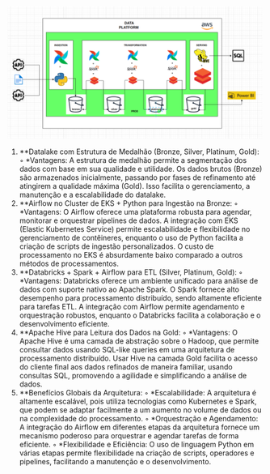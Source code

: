 ![img_2.png](img_2.png)



1. **Datalake com Estrutura de Medalhão (Bronze, Silver, Platinum, Gold):
    ◦ *Vantagens: A estrutura de medalhão permite a segmentação dos dados com base em sua qualidade e utilidade. Os dados brutos (Bronze) são armazenados inicialmente, passando por fases de refinamento até atingirem a qualidade máxima (Gold). Isso facilita o gerenciamento, a manutenção e a escalabilidade do datalake.
2. **Airflow no Cluster de EKS + Python para Ingestão na Bronze:
    ◦ *Vantagens: O Airflow oferece uma plataforma robusta para agendar, monitorar e orquestrar pipelines de dados. A integração com EKS (Elastic Kubernetes Service) permite escalabilidade e flexibilidade no gerenciamento de contêineres, enquanto o uso de Python facilita a criação de scripts de ingestão personalizados. O custo de processamento no EKS é absurdamente baixo comparado a outros métodos de processamentos. 
3. **Databricks + Spark + Airflow para ETL (Silver, Platinum, Gold):
    ◦ *Vantagens: Databricks oferece um ambiente unificado para análise de dados com suporte nativo ao Apache Spark. O Spark fornece alto desempenho para processamento distribuído, sendo altamente eficiente para tarefas ETL. A integração com Airflow permite agendamento e orquestração robustos, enquanto o Databricks facilita a colaboração e o desenvolvimento eficiente.
4. **Apache Hive para Leitura dos Dados na Gold:
    ◦ *Vantagens: O Apache Hive é uma camada de abstração sobre o Hadoop, que permite consultar dados usando SQL-like queries em uma arquitetura de processamento distribuído. Usar Hive na camada Gold facilita o acesso do cliente final aos dados refinados de maneira familiar, usando consultas SQL, promovendo a agilidade e simplificando a análise de dados.
5. **Benefícios Globais da Arquitetura:
    ◦ *Escalabilidade: A arquitetura é altamente escalável, pois utiliza tecnologias como Kubernetes e Spark, que podem se adaptar facilmente a um aumento no volume de dados ou na complexidade do processamento.
    ◦ *Orquestração e Agendamento: A integração do Airflow em diferentes etapas da arquitetura fornece um mecanismo poderoso para orquestrar e agendar tarefas de forma eficiente.
    ◦ *Flexibilidade e Eficiência: O uso de linguagem Python em várias etapas permite flexibilidade na criação de scripts, operadores e pipelines, facilitando a manutenção e o desenvolvimento.


